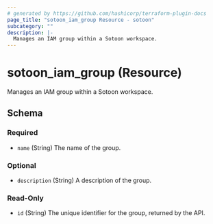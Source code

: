 ```yaml
---
# generated by https://github.com/hashicorp/terraform-plugin-docs
page_title: "sotoon_iam_group Resource - sotoon"
subcategory: ""
description: |-
  Manages an IAM group within a Sotoon workspace.
---
```


# sotoon_iam_group (Resource)

Manages an IAM group within a Sotoon workspace.



<!-- schema generated by tfplugindocs -->
## Schema

### Required

- `name` (String) The name of the group.

### Optional

- `description` (String) A description of the group.

### Read-Only

- `id` (String) The unique identifier for the group, returned by the API.
